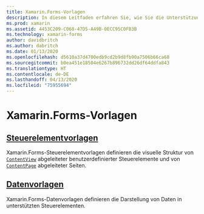 ```yaml
---
title: Xamarin.Forms-Vorlagen
description: In diesem Leitfaden erfahren Sie, wie Sie die Unterstützung für Vorlagen von Xamarin.Forms nutzen können. Diese Unterstützung umfasst Steuerelementvorlagen, die die visuelle Struktur benutzerdefinierter Steuerelemente und Seiten definieren, sowie Datenvorlagen, die die Darstellung von Daten in unterstützten Steuerelementen definieren.
ms.prod: xamarin
ms.assetid: 4453C209-C068-47D5-A49B-0ECC95C0FB3B
ms.technology: xamarin-forms
author: davidbritch
ms.author: dabritch
ms.date: 01/13/2020
ms.openlocfilehash: d5610a37d4700edb9cd2b9d8fb90a7506b66ca68
ms.sourcegitcommit: b0ea451e18504e6267b896732dd26df64ddfa843
ms.translationtype: HT
ms.contentlocale: de-DE
ms.lasthandoff: 04/13/2020
ms.locfileid: "75955694"
---
```

# <a name="xamarinforms-templates"></a>Xamarin.Forms-Vorlagen

## <a name="control-templates"></a>[Steuerelementvorlagen](control-template.md)

Xamarin.Forms-Steuerelementvorlagen definieren die visuelle Struktur von [`ContentView`](xref:Xamarin.Forms.ContentView) abgeleiteter benutzerdefinierter Steuerelemente und von [`ContentPage`](xref:Xamarin.Forms.ContentPage) abgeleiteter Seiten.

## <a name="data-templates"></a>[Datenvorlagen](data-templates/index.md)

Xamarin.Forms-Datenvorlagen definieren die Darstellung von Daten in unterstützten Steuerelementen.
